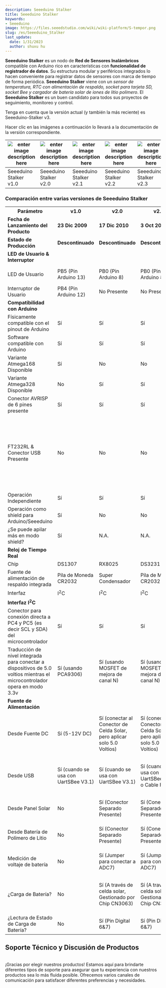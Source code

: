 ```yaml
---
description: Seeeduino Stalker
title: Seeeduino Stalker
keywords:
- Seeeduino 
image: https://files.seeedstudio.com/wiki/wiki-platform/S-tempor.png
slug: /es/Seeeduino_Stalker
last_update:
  date: 1/31/2023
  author: shuxu hu
---
```


**Seeeduino Stalker** es un nodo de **Red de Sensores Inalámbricos** compatible con Arduino rico en características con **funcionalidad de registrador de datos**. Su estructura modular y periféricos integrados lo hacen conveniente para registrar datos de sensores con marca de tiempo de forma periódica. **Seeeduino Stalker** viene con un _sensor de temperatura, RTC con alimentación de respaldo, socket para tarjeta SD, socket Bee y cargador de batería solar de iones de litio polímero_. El **Seeeduino Stalker** es un buen candidato para todos sus proyectos de seguimiento, monitoreo y control.

Tenga en cuenta que la versión actual (y también la más reciente) es Seeeduino-Stalker v3.

Hacer clic en las imágenes a continuación lo llevará a la documentación de la versión correspondiente.

|![enter image description here](https://files.seeedstudio.com/wiki/Seeeduino_Stalker/img/Seeeduino-stalker-168.jpg)   |![enter image description here](https://files.seeedstudio.com/wiki/Seeeduino_Stalker/img/Stalkerv21.jpg)   |![enter image description here](https://files.seeedstudio.com/wiki/Seeeduino_Stalker/img/Seeduino_Stalker_v2.1.jpg)   |![enter image description here](https://files.seeedstudio.com/wiki/Seeeduino_Stalker/img/Seeduino_Stalker_v2.2.jpg)   | ![enter image description here](https://files.seeedstudio.com/wiki/Seeeduino_Stalker/img/Seeduino_Stalker_v2.2.jpg)| ![enter image description here](https://files.seeedstudio.com/wiki/Seeeduino_Stalker/img/Seeed_Stalker_v3-6.png)|
|---|---|---|---|---|---|
| Seeeduino Stalker v1.0  |Seeeduino Stalker v2.0   |Seeeduino Stalker v2.1   |Seeeduino Stalker v2.2   | Seeeduino Stalker v2.3  | Seeeduino-Stalker v3  |

### Comparación entre varias versiones de Seeeduino Stalker

<table>
<tr>
<th>Parámetro</th>
<th>v1.0</th>
<th>v2.0</th>
<th>v2.1</th>
<th>v2.2</th>
<th>v2.3</th>
<th>v3</th>
<th>Observaciones</th>
</tr>
<tr>
<td><strong><font>Fecha de Lanzamiento del Producto</font></strong></td>
<td><strong><font>23 Dic 2009</font></strong></td>
<td><strong><font>17 Dic 2010</font></strong></td>
<td><strong><font>3 Oct 2011</font></strong></td>
<td><strong><font>27 Dic 2011</font></strong></td>
<td><strong><font>29 Dic 2011</font></strong></td>
<td><strong><font>6 Jun 2014</font></strong></td>
<td></td>
</tr>
<tr>
<td><strong>Estado de Producción</strong></td>
<td><strong><font>Descontinuado</font></strong></td>
<td><strong><font>Descontinuado</font></strong></td>
<td><strong><font>Descontinuado</font></strong></td>
<td><strong><font>Descontinuado</font></strong></td>
<td><strong><font>En Producción</font></strong></td>
<td><strong><font>En Producción</font></strong></td>
<td></td>
</tr>
<tr>
<td><strong>LED de Usuario &amp; Interruptor</strong></td>
<td></td>
<td></td>
<td></td>
<td></td>
<td></td>
<td></td>
<td></td>
</tr>
<tr>
<td>LED de Usuario</td>
<td>PB5 (Pin Arduino 13)</td>
<td>PB0 (Pin Arduino 8)</td>
<td>PB0 (Pin Arduino 8)</td>
<td>PB5 (Pin Arduino 13)</td>
<td>PB5 (Pin Arduino 13)</td>
<td>PB0 (Pin Arduino 13)</td>
<td></td>
</tr>
<tr>
<td>Interruptor de Usuario</td>
<td>PB4 (Pin Arduino 12)</td>
<td>No Presente</td>
<td>No Presente</td>
<td>No Presente</td>
<td>No Presente</td>
<td>No Presente</td>
<td></td>
</tr>
<tr>
<td><strong>Compatibilidad con Arduino</strong></td>
<td></td>
<td></td>
<td></td>
<td></td>
<td></td>
<td></td>
<td></td>
</tr>
<tr>
<td>Físicamente compatible con el pinout de Arduino</td>
<td>Sí</td>
<td>Sí</td>
<td>Sí</td>
<td>Sí</td>
<td>Sí</td>
<td>Sí</td>
<td>Compatible con Diecimila/Duemilanove/UNO</td>
</tr>
<tr>
<td>Software compatible con Arduino</td>
<td>Sí</td>
<td>Sí</td>
<td>Sí</td>
<td>Sí</td>
<td>Sí</td>
<td>Sí</td>
<td>Bootloader precargado</td>
</tr>
<tr>
<td>Variante Atmega168 Disponible</td>
<td>Sí</td>
<td>No</td>
<td>No</td>
<td>No</td>
<td>No</td>
<td>No</td>
<td></td>
</tr>
<tr>
<td>Variante Atmega328 Disponible</td>
<td>No</td>
<td>Sí</td>
<td>Sí</td>
<td>Sí</td>
<td>Sí</td>
<td>Sí</td>
<td></td>
</tr>
<tr>
<td>Conector AVRISP de 6 pines presente</td>
<td>Sí</td>
<td>Sí</td>
<td>Sí</td>
<td>Sí</td>
<td>Sí</td>
<td>Sí</td>
<td></td>
</tr>
<tr>
<td>FT232RL &amp; Conector USB Presente</td>
<td>No</td>
<td>No</td>
<td>No</td>
<td>No</td>
<td>No</td>
<td>No</td>
<td>En ambas versiones "UartSBee V3.1" o <strong>V4.0</strong> debe comprarse por separado y usarse para descargar programas usando Arduino IDE. Un conector para conectar con UartSBee está presente en ambas versiones. El reinicio del microcontrolador será controlado automáticamente por DTR.</td>
</tr>
<tr>
<td>Operación Independiente</td>
<td>Sí</td>
<td>Sí</td>
<td>Sí</td>
<td>Sí</td>
<td>Sí</td>
<td>Sí</td>
<td></td>
</tr>
<tr>
<td>Operación como shield para Arduino/Seeeduino</td>
<td>Sí</td>
<td>No</td>
<td>No</td>
<td>No</td>
<td>No</td>
<td>No</td>
<td></td>
</tr>
<tr>
<td>¿Se puede apilar más en modo shield?</td>
<td>Sí</td>
<td>N.A.</td>
<td>N.A.</td>
<td>N.A.</td>
<td>N.A.</td>
<td>N.A.</td>
<td>Usando Interfaz I<sup>2</sup>C</td>
</tr>
<tr>
<td><strong>Reloj de Tiempo Real</strong></td>
<td></td>
<td></td>
<td></td>
<td></td>
<td></td>
<td></td>
<td></td>
</tr>
<tr>
<td>Chip</td>
<td>DS1307</td>
<td>RX8025</td>
<td>DS3231</td>
<td>DS3231</td>
<td>DS3231</td>
<td>DS1337</td>
<td></td>
</tr>
<tr>
<td>Fuente de alimentación de respaldo integrada</td>
<td>Pila de Moneda CR2032</td>
<td>Super Condensador</td>
<td>Pila de Moneda CR2032</td>
<td>Pila de Moneda CR2032</td>
<td>Pila de Moneda CR2032</td>
<td>Pila de Moneda CR1220</td>
<td></td>
</tr>
<tr>
<td>Interfaz</td>
<td>I<sup>2</sup>C</td>
<td>I<sup>2</sup>C</td>
<td>I<sup>2</sup>C</td>
<td>I<sup>2</sup>C</td>
<td>I<sup>2</sup>C</td>
<td>I<sup>2</sup>C</td>
<td></td>
</tr>
<tr>
<td><strong>Interfaz I<sup>2</sup>C</strong></td>
<td></td>
<td></td>
<td></td>
<td></td>
<td></td>
<td></td>
<td></td>
</tr>
<tr>
<td>Conector para conexión directa a PC4 y PC5 (es decir SCL y SDA) del microcontrolador</td>
<td>Sí</td>
<td>Sí</td>
<td>Sí</td>
<td>Sí</td>
<td>Sí</td>
<td>Sí</td>
<td></td>
</tr>
<tr>
<td>Traducción de nivel integrada para conectar a dispositivos de 5.0 voltios mientras el microcontrolador opera en modo 3.3v</td>
<td>Sí (usando PCA9306)</td>
<td>Sí (usando MOSFET de mejora de canal N)</td>
<td>Sí (usando MOSFET de mejora de canal N)</td>
<td>Sí (usando MOSFET de mejora de canal N)</td>
<td>Sí (usando MOSFET de mejora de canal N)</td>
<td>Sí (usando MOSFET de mejora de canal N)</td>
<td></td>
</tr>
<tr>
<td><strong>Fuente de Alimentación</strong></td>
<td></td>
<td></td>
<td></td>
<td></td>
<td></td>
<td></td>
<td></td>
</tr>
<tr>
<td>Desde Fuente DC</td>
<td>Sí (5-12V DC)</td>
<td>Sí (conectar al Conector de Celda Solar, pero aplicar solo 5.0 Voltios)</td>
<td>Sí (conectar al Conector de Celda Solar, pero aplicar solo 5.0 Voltios)</td>
<td>Sí (conectar al Conector de Celda Solar, pero aplicar solo 5.0 Voltios)</td>
<td>Sí (conectar al Conector de Celda Solar, pero aplicar solo 5.0 Voltios)</td>
<td>Sí (conectar al Conector de Celda Solar, pero aplicar solo 5.0 Voltios)</td>
<td></td>
</tr>
<tr>
<td>Desde USB</td>
<td>Sí (cuando se usa con UartSBee V3.1)</td>
<td>Sí (cuando se usa con UartSBee V3.1)</td>
<td>Sí (cuando se usa con UartSBee V4.0 o Cable FTDI)</td>
<td>Sí (cuando se usa con UartSBee V4.0 o Cable FTDI)</td>
<td>Sí (cuando se usa con UartSBee V4.0 o Cable FTDI)</td>
<td>Sí (cuando se usa con UartSBee V4.0 o Cable FTDI)</td>
<td></td>
</tr>
<tr>
<td>Desde Panel Solar</td>
<td>No</td>
<td>Sí (Conector Separado Presente)</td>
<td>Sí (Conector Separado Presente)</td>
<td>Sí (Conector Separado Presente)</td>
<td>Sí (Conector Separado Presente)</td>
<td>Sí (Conector Separado Presente)</td>
<td></td>
</tr>
<tr>
<td>Desde Batería de Polímero de Litio</td>
<td>No</td>
<td>Sí (Conector Separado Presente)</td>
<td>Sí (Conector Separado Presente)</td>
<td>Sí (Conector Separado Presente)</td>
<td>Sí (Conector Separado Presente)</td>
<td>Sí (Conector Separado Presente)</td>
<td></td>
</tr>
<tr>
<td>Medición de voltaje de batería</td>
<td>No</td>
<td>Sí (Jumper para conectar a ADC7)</td>
<td>Sí (Jumper para conectar a ADC7)</td>
<td>Sí (Jumper para conectar a ADC7)</td>
<td>Sí (Jumper para conectar a ADC7)</td>
<td>Sí (Voltaje de batería conectando a ADC7)</td>
<td></td>
</tr>
<tr>
<td>¿Carga de Batería?</td>
<td>No</td>
<td>Sí (A través de celda solar, Gestionado por Chip CN3063)</td>
<td>Sí (A través de celda solar, Gestionado por Chip CN3063)</td>
<td>Sí (A través de celda solar, Gestionado por Chip CN3063)</td>
<td>Sí (A través de celda solar, Gestionado por Chip CN3063)</td>
<td>Sí (A través de celda solar, Gestionado por Chip CN3065)</td>
<td></td>
</tr>
<tr>
<td>¿Lectura de Estado de Carga de Batería?</td>
<td>No</td>
<td>Sí (Pin Digital 6&amp;7)</td>
<td>Sí (Pin Digital 6&amp;7)</td>
<td>Sí (ADC6)</td>
<td>Sí (ADC6)</td>
<td>Sí (ADC6)</td>
<td></td>
</tr>
</table>

## Soporte Técnico y Discusión de Productos

   <br />
 ¡Gracias por elegir nuestros productos! Estamos aquí para brindarte diferentes tipos de soporte para asegurar que tu experiencia con nuestros productos sea lo más fluida posible. Ofrecemos varios canales de comunicación para satisfacer diferentes preferencias y necesidades.

<div class="button_tech_support_container">
<a href="https://forum.seeedstudio.com/" class="button_forum"></a> 
<a href="https://www.seeedstudio.com/contacts" class="button_email"></a>
</div>

<div class="button_tech_support_container">
<a href="https://discord.gg/eWkprNDMU7" class="button_discord"></a> 
<a href="https://github.com/Seeed-Studio/wiki-documents/discussions/69" class="button_discussion"></a>
</div>
